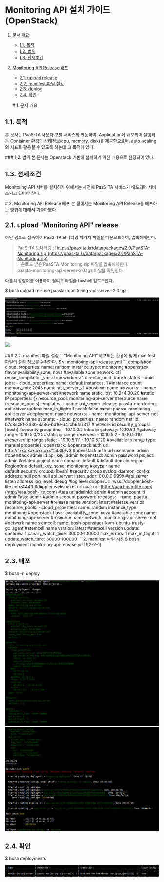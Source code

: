# Monitoring API 설치 가이드 \(OpenStack\)

1. [문서 개요](paas-ta-monitoring-api-openstack-_v1.0.md#1)
   * [1.1. 목적](paas-ta-monitoring-api-openstack-_v1.0.md#2)
   * [1.2. 범위](paas-ta-monitoring-api-openstack-_v1.0.md#3)
   * [1.3. 전제조건](paas-ta-monitoring-api-openstack-_v1.0.md#4)
2. [Monitoring API Release 배포](paas-ta-monitoring-api-openstack-_v1.0.md#5)

   * [2.1.  upload release](paas-ta-monitoring-api-openstack-_v1.0.md#6)
   * [2.2.  manifest 파일 설정](paas-ta-monitoring-api-openstack-_v1.0.md#7)
   * [2.3.  deploy](paas-ta-monitoring-api-openstack-_v1.0.md#8)
   * [2.4.  확인](paas-ta-monitoring-api-openstack-_v1.0.md#9)

   \# 1. 문서 개요

## 1.1. 목적

본 문서는 PaaS-TA 사용자 포탈 서비스와 연동하여, Application이 배포되어 실행되는 Container 환경의 상태정보\(cpu, memory, disk\)를 제공함으로써, auto-scaling의 지표로 활용될 수 있도록 하는데 그 목적이 있다.

\#\#\# 1.2. 범위 본 문서는 Openstack 기반에 설치하기 위한 내용으로 한정되어 있다.

## 1.3. 전제조건

Monitoring API 서버를 설치하기 위해서는 사전에 PaaS-TA 서비스가 배포되어 서비스되고 있어야 한다.

\# 2. Monitoring API Release 배포 본 장에서는 Monitoring API Release를 배포하는 방법에 대해서 기술하였다.

## 2.1.  upload "Monitoring API" release

하단 링크로 접속하여 PaaS-TA 모니터링 패키지 파일을 다운로드하여, 압축해제한다.

> PaaS-TA 모니터링 : [https://paas-ta.kr/data/packages/2.0/PaaSTA-Monitoring.zip](https://paas-ta.kr/data/packages/2.0/PaaSTA-Monitoring.zip)  
> 다운로드 받은 PaaSTA-Monitoring.zip 파일을 압축해제한다.  
> paasta-monitoring-api-server-2.0.tgz 파일을 확인한다.

다음의 명령어를 이용하여 릴리즈 파일을 bosh에 업로드한다.

$ bosh upload release paasta-monitoring-api-server-2.0.tgz

![](../../../.gitbook/assets/2-1-1%20%2825%29.png)

![](https://github.com/jhuhm13579/trans-test/tree/c3fa60c3f2804eba4cf4bb19f90449a85a66a625/Guide-2.0-Linguine-/Install-Guide/Services/images/monitoring-api/2-1-2.png)

\#\#\# 2.2. manifest 파일 설정 1. "Monitoring API" 배포되는 환경에 맞게 manifest 파일의 설정 정보를 수정한다. $ vi monitoring-api-release.yml \`\`\` compilation: cloud\_properties: name: random instance\_type: monitoring \#openstack flavor availability\_zone: nova \#available zone network: cf1 reuse\_compilation\_vms: true workers: 1 director\_uuid: \#bosh status --uuid jobs: - cloud\_properties: name: default instances: 1 \#instance count memory\_mb: 2048 name: api\_server\_z1 \#bosh vm name networks: - name: monitoring-api-server-net \#network name static\_ips: 10.244.30.20 \#static IP properties: {} resource\_pool: monitoring-api-server \#resource name \(resource\_pools\) templates: - name: api\_server release: paasta-monitoring-api-server update: max\_in\_flight: 1 serial: false name: paasta-monitoring-api-server \#deployment name networks: - name: monitoring-api-server-net \#network name subnets: - cloud\_properties: name: random net\_id: b7c8c08f-2d3b-4a86-bd10-641cb6faa317 \#network id security\_groups: \[bosh\] \#security group dns: - 10.10.0.2 \#dns ip gateway: 10.10.5.1 \#gateway range: 10.10.5.0/24 \#static ip range reserved: - 10.10.5.2 - 10.10.5.110 \#reserved ip range static: - 10.10.5.111 - 10.10.5.120 \#available ip range type: manual properties: openstack: &openstack auth\_url: [http://"xxx.xxx.xxx.xxx":5000/v3](http://"xxx.xxx.xxx.xxx":5000/v3) \#openstack auth url username: admin \#openstack admin id api\_key: admin \#openstack admin password project: admin \#related project name domain: default \#default domain region: RegionOne default\_key\_name: monitoring \#keypair name default\_security\_groups: \[bosh\] \#security group syslog\_daemon\_config: address: null port: null api\_server: listen\_addr: 0.0.0.0:9999 \#api server listen address log\_level: debug \#log level dopplerUrl: wss://doppler.bosh-lite.com:4443 \#doppler websocket url uaa: url: [http://uaa.bosh-lite.com](http://uaa.bosh-lite.com) \#uaa url adminId: admin \#admin account id adminPass: admin \#admin account password releases: - name: paasta-monitoring-api-server \#release name version: latest \#release version resource\_pools: - cloud\_properties: name: random instance\_type: monitoring \#openstack flavor availability\_zone: nova \#available zone name: monitoring-api-server \#resource name network: monitoring-api-server-net \#network name stemcell: name: bosh-openstack-kvm-ubuntu-trusty-go\_agent \#stemcell name version: latest \#stemcell version update: canaries: 1 canary\_watch\_time: 30000-100000 max\_errors: 1 max\_in\_flight: 1 update\_watch\_time: 30000-100000 \`\`\` 2. manifest 파일 지정 $ bosh deployment monitoring-api-release.yml !\[2-2-1\]

## 2.3.  배포

$ bosh -n deploy

![](../../../.gitbook/assets/2-3-1%20%2831%29.png) ![](../../../.gitbook/assets/2-3-2%20%2816%29.png)

## 2.4.  확인

$ bosh deployments

![](../../../.gitbook/assets/2-4-1%20%2820%29.png)

